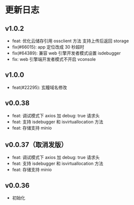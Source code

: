 # 更新日志

## v1.0.2

- feat: 优化云储存引用 ossclient 方法 支持上传后返回 storage
- fix(#66015): app 定位改成 30 秒超时
- fix(#64389): 兼容 web 引擎开发者模式设置 isdebugger
- fix: web 引擎端开发者模式不开启 vconsole

## v1.0.0

- feat(#22295): 玄瞳域名修改

## v0.0.38

- feat: 调试模式下 axios 加 debug: true 请求头
- feat: 支持 isdebugger 和 isvirtuallocation 方法
- feat: 存储支持 minio

## v0.0.37（取消发版）

- feat: 调试模式下 axios 加 debug: true 请求头
- feat: 支持 isdebugger 和 isvirtuallocation 方法
- feat: 存储支持 minio

## v0.0.36

- 初始化
